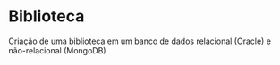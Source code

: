 # Biblioteca
Criação de uma biblioteca em um banco de dados relacional (Oracle) e não-relacional (MongoDB)
